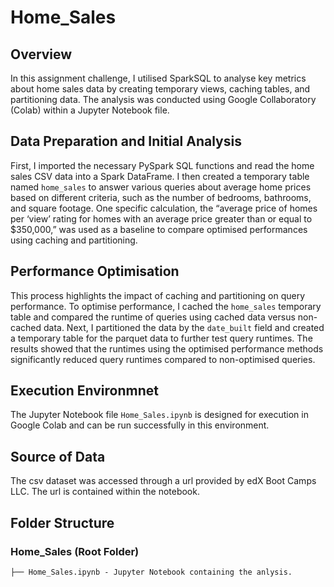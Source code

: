 # Home_Sales
## Overview
In this assignment challenge, I utilised SparkSQL to analyse key metrics about home sales data by creating temporary views, caching tables, and partitioning data. The analysis was conducted using Google Collaboratory (Colab) within a Jupyter Notebook file.

## Data Preparation and Initial Analysis
First, I imported the necessary PySpark SQL functions and read the home sales CSV data into a Spark DataFrame. I then created a temporary table named `home_sales` to answer various queries about average home prices based on different criteria, such as the number of bedrooms, bathrooms, and square footage. One specific calculation, the “average price of homes per ‘view’ rating for homes with an average price greater than or equal to $350,000,” was used as a baseline to compare optimised performances using caching and partitioning.

## Performance Optimisation
This process highlights the impact of caching and partitioning on query performance. To optimise performance, I cached the `home_sales` temporary table and compared the runtime of queries using cached data versus non-cached data. Next, I partitioned the data by the `date_built` field and created a temporary table for the parquet data to further test query runtimes. The results showed that the runtimes using the optimised performance methods significantly reduced query runtimes compared to non-optimised queries. 

## Execution Environmnet
The Jupyter Notebook file `Home_Sales.ipynb` is designed for execution in Google Colab and can be run successfully in this environment. 

## Source of Data
The csv dataset was accessed through a url provided by edX Boot Camps LLC. The url is contained within the notebook. 

## Folder Structure
### Home_Sales (Root Folder)
```
├── Home_Sales.ipynb - Jupyter Notebook containing the anlysis.
```
